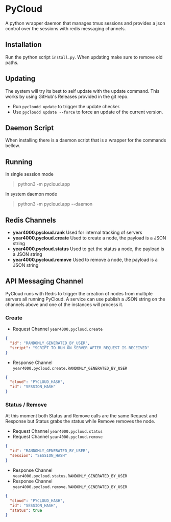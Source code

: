 # PyCloud

A python wrapper daemon that manages tmux sessions
and provides a json control over the sessions
with redis messaging channels.

## Installation

Run the python script `install.py`. When updating make sure to remove old paths.

## Updating

The system will try its best to self update with the update command. This works by using GitHub's Releases provided in the git repo.
- Run `pycloudd update` to trigger the update checker.
- Use `pycloudd update --force` to force an update of the current version.

## Daemon Script

When installing there is a daemon script that is a wrapper for the commands bellow.

## Running

In single session mode
> python3 -m pycloud.app

In system daemon mode
> python3 -m pycloud.app --daemon

## Redis Channels

- **year4000.pycloud.rank** Used for internal tracking of servers
- **year4000.pycloud.create** Used to create a node, the payload is a JSON string
- **year4000.pycloud.status** Used to get the status a node, the payload is a JSON string
- **year4000.pycloud.remove** Used to remove a node, the payload is a JSON string


## API Messaging Channel

PyCloud runs with Redis to trigger the creation of nodes from multiple servers all running PyCloud.
A service can use publish a JSON string on the channels above and one of the instances will process it.

### Create

- Request Channel `year4000.pycloud.create`
```json
{
  "id": "RANDOMLY_GENERATED_BY_USER",
  "script": "SCRIPT TO RUN ON SERVER AFTER REQUEST IS RECEIVED"
}
```

- Response Channel `year4000.pycloud.create.RANDOMLY_GENERATED_BY_USER`
```json
{
  "cloud": "PYCLOUD_HASH",
  "id": "SESSION_HASH"
}
```

### Status / Remove

At this moment both Status and Remove calls are the same Request and Response but Status grabs the status while Remove removes the node.

- Request Channel `year4000.pycloud.status`
- Request Channel `year4000.pycloud.remove`
```json
{
  "id": "RANDOMLY_GENERATED_BY_USER",
  "session": "SESSION_HASH"
}
```

- Response Channel `year4000.pycloud.status.RANDOMLY_GENERATED_BY_USER`
- Response Channel `year4000.pycloud.remove.RANDOMLY_GENERATED_BY_USER`
```json
{
  "cloud": "PYCLOUD_HASH",
  "id": "SESSION_HASH",
  "status": true
}
```
